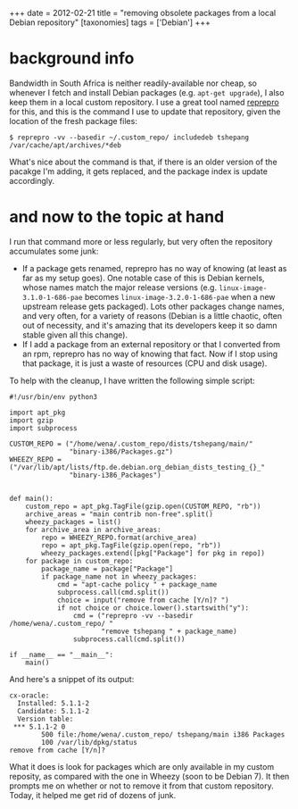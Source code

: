+++
date = 2012-02-21
title = "removing obsolete packages from a local Debian repository"
[taxonomies]
tags = ['Debian']
+++

background info
===============

Bandwidth in South Africa is neither readily-available nor cheap, so
whenever I fetch and install Debian packages (e.g. `apt-get upgrade`), I
also keep them in a local custom repository. I use a great tool named
[reprepro] for this, and this is the command I use to update that
repository, given the location of the fresh package files:

    $ reprepro -vv --basedir ~/.custom_repo/ includedeb tshepang /var/cache/apt/archives/*deb

What's nice about the command is that, if there is an older version of
the pacakge I'm adding, it gets replaced, and the package index is
update accordingly.

and now to the topic at hand
============================

I run that command more or less regularly, but very often the repository
accumulates some junk:

-   If a package gets renamed, reprepro has no way of knowing (at least
    as far as my setup goes). One notable case of this is Debian
    kernels, whose names match the major release versions (e.g.
    `linux-image-3.1.0-1-686-pae` becomes `linux-image-3.2.0-1-686-pae`
    when a new upstream release gets packaged). Lots other packages
    change names, and very often, for a variety of reasons (Debian is a
    little chaotic, often out of necessity, and it's amazing that its
    developers keep it so damn stable given all this change).
-   If I add a package from an external repository or that I converted
    from an rpm, reprepro has no way of knowing that fact. Now if I stop
    using that package, it is just a waste of resources (CPU and disk
    usage).

To help with the cleanup, I have written the following simple script:

``` {.sourceCode .python}
#!/usr/bin/env python3

import apt_pkg
import gzip
import subprocess

CUSTOM_REPO = ("/home/wena/.custom_repo/dists/tshepang/main/"
               "binary-i386/Packages.gz")
WHEEZY_REPO = ("/var/lib/apt/lists/ftp.de.debian.org_debian_dists_testing_{}_"
               "binary-i386_Packages")


def main():
    custom_repo = apt_pkg.TagFile(gzip.open(CUSTOM_REPO, "rb"))
    archive_areas = "main contrib non-free".split()
    wheezy_packages = list()
    for archive_area in archive_areas:
        repo = WHEEZY_REPO.format(archive_area)
        repo = apt_pkg.TagFile(gzip.open(repo, "rb"))
        wheezy_packages.extend([pkg["Package"] for pkg in repo])
    for package in custom_repo:
        package_name = package["Package"]
        if package_name not in wheezy_packages:
            cmd = "apt-cache policy " + package_name
            subprocess.call(cmd.split())
            choice = input("remove from cache [Y/n]? ")
            if not choice or choice.lower().startswith("y"):
                cmd = ("reprepro -vv --basedir /home/wena/.custom_repo/ "
                       "remove tshepang " + package_name)
                subprocess.call(cmd.split())

if __name__ == "__main__":
    main()
```

And here's a snippet of its output:

    cx-oracle:
      Installed: 5.1.1-2
      Candidate: 5.1.1-2
      Version table:
     *** 5.1.1-2 0
            500 file:/home/wena/.custom_repo/ tshepang/main i386 Packages
            100 /var/lib/dpkg/status
    remove from cache [Y/n]?

What it does is look for packages which are only available in my custom
reposity, as compared with the one in Wheezy (soon to be Debian 7). It
then prompts me on whether or not to remove it from that custom
repository. Today, it helped me get rid of dozens of junk.

  [reprepro]: http://mirrorer.alioth.debian.org/
